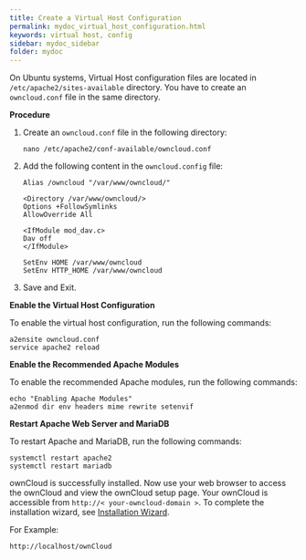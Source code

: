 ```yaml
---
title: Create a Virtual Host Configuration
permalink: mydoc_virtual_host_configuration.html
keywords: virtual host, config
sidebar: mydoc_sidebar
folder: mydoc
---
```

On Ubuntu systems, Virtual Host configuration files are located in `/etc/apache2/sites-available` directory. You have to create an `owncloud.conf` file in the same directory.


**Procedure**
1. Create an `owncloud.conf` file in the following directory:

    ```
    nano /etc/apache2/conf-available/owncloud.conf
    ```

2. Add the following content in the `owncloud.config` file:
    ```
    Alias /owncloud "/var/www/owncloud/"

    <Directory /var/www/owncloud/>
    Options +FollowSymlinks
    AllowOverride All

    <IfModule mod_dav.c>
    Dav off
    </IfModule>

    SetEnv HOME /var/www/owncloud
    SetEnv HTTP_HOME /var/www/owncloud
    ```
3. Save and Exit.

**Enable the Virtual Host Configuration**

To enable the virtual host configuration, run the following commands:
```
a2ensite owncloud.conf
service apache2 reload
```

**Enable the Recommended Apache Modules**

To enable the recommended Apache modules, run the following commands:
```
echo "Enabling Apache Modules"
a2enmod dir env headers mime rewrite setenvif
```

**Restart Apache Web Server and MariaDB**

To restart Apache and MariaDB, run the following commands:
```
systemctl restart apache2
systemctl restart mariadb
```

ownCloud is successfully installed. Now use your web browser to access the ownCloud and view the ownCloud setup page. Your ownCloud is accessible from `http://< your-owncloud-domain >`. To complete the installation wizard, see [Installation Wizard](mydoc_installation_wizard.html).


For Example:
```
http://localhost/ownCloud
```